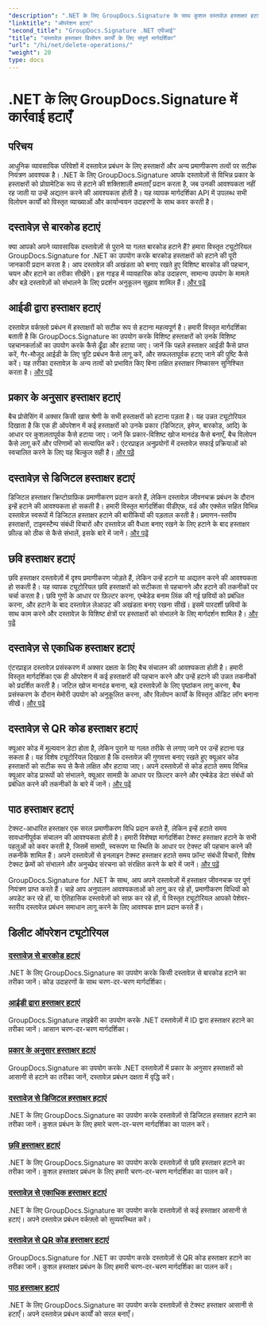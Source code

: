 ```yaml
---
"description": ".NET के लिए GroupDocs.Signature के साथ कुशल दस्तावेज़ हस्ताक्षर हटाने में महारत हासिल करें। व्यापक चरण-दर-चरण ट्यूटोरियल के साथ बारकोड, क्यूआर कोड, डिजिटल, टेक्स्ट और छवि हस्ताक्षर हटाना सीखें।"
"linktitle": "ऑपरेशन हटाएं"
"second_title": "GroupDocs.Signature .NET एपीआई"
"title": "दस्तावेज़ हस्ताक्षर विलोपन कार्यों के लिए संपूर्ण मार्गदर्शिका"
"url": "/hi/net/delete-operations/"
"weight": 20
type: docs
---
```

# .NET के लिए GroupDocs.Signature में कार्रवाई हटाएँ

## परिचय

आधुनिक व्यावसायिक परिवेशों में दस्तावेज़ प्रबंधन के लिए हस्ताक्षरों और अन्य प्रमाणीकरण तत्वों पर सटीक नियंत्रण आवश्यक है। .NET के लिए GroupDocs.Signature आपके दस्तावेज़ों से विभिन्न प्रकार के हस्ताक्षरों को प्रोग्रामेटिक रूप से हटाने की शक्तिशाली क्षमताएँ प्रदान करता है, जब उनकी आवश्यकता नहीं रह जाती या उन्हें अद्यतन करने की आवश्यकता होती है। यह व्यापक मार्गदर्शिका API में उपलब्ध सभी विलोपन कार्यों को विस्तृत व्याख्याओं और कार्यान्वयन उदाहरणों के साथ कवर करती है।

## दस्तावेज़ से बारकोड हटाएं
क्या आपको अपने व्यावसायिक दस्तावेज़ों से पुराने या गलत बारकोड हटाने हैं? हमारा विस्तृत ट्यूटोरियल GroupDocs.Signature for .NET का उपयोग करके बारकोड हस्ताक्षरों को हटाने की पूरी जानकारी प्रदान करता है। आप दस्तावेज़ की अखंडता को बनाए रखते हुए विशिष्ट बारकोड की पहचान, चयन और हटाने का तरीका सीखेंगे। इस गाइड में व्यावहारिक कोड उदाहरण, सामान्य उपयोग के मामले और बड़े दस्तावेज़ों को संभालने के लिए प्रदर्शन अनुकूलन सुझाव शामिल हैं। [और पढ़ें](./delete-barcode/)

## आईडी द्वारा हस्ताक्षर हटाएं
दस्तावेज़ वर्कफ़्लो प्रबंधन में हस्ताक्षरों को सटीक रूप से हटाना महत्वपूर्ण है। हमारी विस्तृत मार्गदर्शिका बताती है कि GroupDocs.Signature का उपयोग करके विशिष्ट हस्ताक्षरों को उनके विशिष्ट पहचानकर्ताओं का उपयोग करके कैसे ढूँढा और हटाया जाए। जानें कि पहले हस्ताक्षर आईडी कैसे प्राप्त करें, गैर-मौजूद आईडी के लिए त्रुटि प्रबंधन कैसे लागू करें, और सफलतापूर्वक हटाए जाने की पुष्टि कैसे करें। यह तरीका दस्तावेज़ के अन्य तत्वों को प्रभावित किए बिना लक्षित हस्ताक्षर निष्कासन सुनिश्चित करता है। [और पढ़ें](./delete-signature-by-id/)

## प्रकार के अनुसार हस्ताक्षर हटाएं
बैच प्रोसेसिंग में अक्सर किसी खास श्रेणी के सभी हस्ताक्षरों को हटाना पड़ता है। यह उन्नत ट्यूटोरियल दिखाता है कि एक ही ऑपरेशन में कई हस्ताक्षरों को उनके प्रकार (डिजिटल, इमेज, बारकोड, आदि) के आधार पर कुशलतापूर्वक कैसे हटाया जाए। जानें कि प्रकार-विशिष्ट खोज मानदंड कैसे बनाएँ, बैच विलोपन कैसे लागू करें और परिणामों को सत्यापित करें। एंटरप्राइज़ अनुप्रयोगों में दस्तावेज़ सफाई प्रक्रियाओं को स्वचालित करने के लिए यह बिल्कुल सही है। [और पढ़ें](./delete-signature-by-type/)

## दस्तावेज़ से डिजिटल हस्ताक्षर हटाएं
डिजिटल हस्ताक्षर क्रिप्टोग्राफ़िक प्रमाणीकरण प्रदान करते हैं, लेकिन दस्तावेज़ जीवनचक्र प्रबंधन के दौरान इन्हें हटाने की आवश्यकता हो सकती है। हमारी विस्तृत मार्गदर्शिका पीडीएफ, वर्ड और एक्सेल सहित विभिन्न दस्तावेज़ स्वरूपों में डिजिटल हस्ताक्षर हटाने की बारीकियों की पड़ताल करती है। प्रमाणन-स्तरीय हस्ताक्षरों, टाइमस्टैम्प संबंधी विचारों और दस्तावेज़ की वैधता बनाए रखने के लिए हटाने के बाद हस्ताक्षर फ़ील्ड को ठीक से कैसे संभालें, इसके बारे में जानें। [और पढ़ें](./delete-digital-signature/)

## छवि हस्ताक्षर हटाएं
छवि हस्ताक्षर दस्तावेज़ों में दृश्य प्रमाणीकरण जोड़ते हैं, लेकिन उन्हें हटाने या अद्यतन करने की आवश्यकता हो सकती है। यह व्यापक ट्यूटोरियल छवि हस्ताक्षरों को सटीकता से पहचानने और हटाने की तकनीकों पर चर्चा करता है। छवि गुणों के आधार पर फ़िल्टर करना, एम्बेडेड बनाम लिंक की गई छवियों को प्रबंधित करना, और हटाने के बाद दस्तावेज़ लेआउट की अखंडता बनाए रखना सीखें। इसमें पारदर्शी छवियों के साथ काम करने और दस्तावेज़ के विशिष्ट क्षेत्रों पर हस्ताक्षरों को संभालने के लिए मार्गदर्शन शामिल है। [और पढ़ें](./delete-image-signature/)

## दस्तावेज़ से एकाधिक हस्ताक्षर हटाएं
एंटरप्राइज़ दस्तावेज़ प्रसंस्करण में अक्सर दक्षता के लिए बैच संचालन की आवश्यकता होती है। हमारी विस्तृत मार्गदर्शिका एक ही ऑपरेशन में कई हस्ताक्षरों की पहचान करने और उन्हें हटाने की उन्नत तकनीकों को प्रदर्शित करती है। जटिल खोज मानदंड बनाना, बड़े दस्तावेज़ों के लिए पृष्ठांकन लागू करना, बैच प्रसंस्करण के दौरान मेमोरी उपयोग को अनुकूलित करना, और विलोपन कार्यों के विस्तृत ऑडिट लॉग बनाना सीखें। [और पढ़ें](./delete-multiple-signatures/)

## दस्तावेज़ से QR कोड हस्ताक्षर हटाएं
क्यूआर कोड में मूल्यवान डेटा होता है, लेकिन पुराने या गलत तरीके से लगाए जाने पर उन्हें हटाना पड़ सकता है। यह विशेष ट्यूटोरियल दिखाता है कि दस्तावेज़ की गुणवत्ता बनाए रखते हुए क्यूआर कोड हस्ताक्षरों को सटीक रूप से कैसे लक्षित और हटाया जाए। अपने दस्तावेज़ों से कोड हटाते समय विभिन्न क्यूआर कोड प्रारूपों को संभालने, क्यूआर सामग्री के आधार पर फ़िल्टर करने और एम्बेडेड डेटा संबंधों को प्रबंधित करने की तकनीकों के बारे में जानें। [और पढ़ें](./delete-qr-code-signature/)

## पाठ हस्ताक्षर हटाएं
टेक्स्ट-आधारित हस्ताक्षर एक सरल प्रमाणीकरण विधि प्रदान करते हैं, लेकिन इन्हें हटाते समय सावधानीपूर्वक संचालन की आवश्यकता होती है। हमारी विशेषज्ञ मार्गदर्शिका टेक्स्ट हस्ताक्षर हटाने के सभी पहलुओं को कवर करती है, जिसमें सामग्री, स्वरूपण या स्थिति के आधार पर टेक्स्ट की पहचान करने की तकनीकें शामिल हैं। अपने दस्तावेज़ों से इनलाइन टेक्स्ट हस्ताक्षर हटाते समय फ़ॉन्ट संबंधी विचारों, विशेष टेक्स्ट फ़्रेमों को संभालने और अनुच्छेद संरचना को संरक्षित करने के बारे में जानें। [और पढ़ें](./delete-text-signature/)

GroupDocs.Signature for .NET के साथ, आप अपने दस्तावेज़ों में हस्ताक्षर जीवनचक्र पर पूर्ण नियंत्रण प्राप्त करते हैं। चाहे आप अनुपालन आवश्यकताओं को लागू कर रहे हों, प्रमाणीकरण विधियों को अपडेट कर रहे हों, या ऐतिहासिक दस्तावेज़ों को साफ़ कर रहे हों, ये विस्तृत ट्यूटोरियल आपको पेशेवर-स्तरीय दस्तावेज़ प्रबंधन समाधान लागू करने के लिए आवश्यक ज्ञान प्रदान करते हैं।

## डिलीट ऑपरेशन ट्यूटोरियल
### [दस्तावेज़ से बारकोड हटाएं](./delete-barcode/)
.NET के लिए GroupDocs.Signature का उपयोग करके किसी दस्तावेज़ से बारकोड हटाने का तरीका जानें। कोड उदाहरणों के साथ चरण-दर-चरण मार्गदर्शिका।
### [आईडी द्वारा हस्ताक्षर हटाएं](./delete-signature-by-id/)
GroupDocs.Signature लाइब्रेरी का उपयोग करके .NET दस्तावेज़ों में ID द्वारा हस्ताक्षर हटाने का तरीका जानें। आसान चरण-दर-चरण मार्गदर्शिका।
### [प्रकार के अनुसार हस्ताक्षर हटाएं](./delete-signature-by-type/)
GroupDocs.Signature का उपयोग करके .NET दस्तावेज़ों में प्रकार के अनुसार हस्ताक्षरों को आसानी से हटाने का तरीका जानें, दस्तावेज़ प्रबंधन दक्षता में वृद्धि करें।
### [दस्तावेज़ से डिजिटल हस्ताक्षर हटाएं](./delete-digital-signature/)
.NET के लिए GroupDocs.Signature का उपयोग करके दस्तावेज़ों से डिजिटल हस्ताक्षर हटाने का तरीका जानें। कुशल प्रबंधन के लिए हमारे चरण-दर-चरण मार्गदर्शिका का पालन करें।
### [छवि हस्ताक्षर हटाएं](./delete-image-signature/)
.NET के लिए GroupDocs.Signature का उपयोग करके दस्तावेज़ों से छवि हस्ताक्षर हटाने का तरीका जानें। कुशल हस्ताक्षर प्रबंधन के लिए हमारी चरण-दर-चरण मार्गदर्शिका का पालन करें।
### [दस्तावेज़ से एकाधिक हस्ताक्षर हटाएं](./delete-multiple-signatures/)
.NET के लिए GroupDocs.Signature का उपयोग करके दस्तावेज़ों से कई हस्ताक्षर आसानी से हटाएं। अपने दस्तावेज़ प्रबंधन वर्कफ़्लो को सुव्यवस्थित करें।
### [दस्तावेज़ से QR कोड हस्ताक्षर हटाएं](./delete-qr-code-signature/)
GroupDocs.Signature for .NET का उपयोग करके दस्तावेज़ों से QR कोड हस्ताक्षर हटाने का तरीका जानें। कुशल हस्ताक्षर प्रबंधन के लिए हमारी चरण-दर-चरण मार्गदर्शिका का पालन करें।
### [पाठ हस्ताक्षर हटाएं](./delete-text-signature/)
.NET के लिए GroupDocs.Signature का उपयोग करके दस्तावेज़ों से टेक्स्ट हस्ताक्षर आसानी से हटाएँ। अपने दस्तावेज़ प्रबंधन कार्यों को सरल बनाएँ।